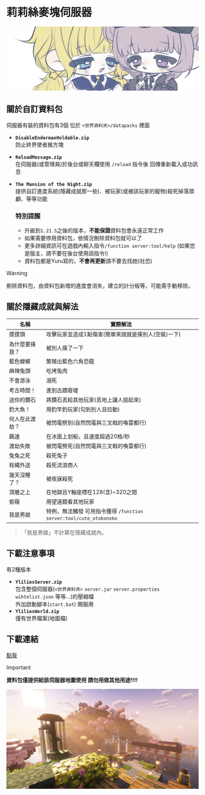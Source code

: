 <!-- 偷看個毛線球 又沒什麼好看的 -->

# 莉莉絲麥塊伺服器
[![ylilies](docs/image1.png)](https://twitter.com/ylili1125v)

## 關於自訂資料包
  伺服器有裝的資料包有3個 位於 ```<世界資料夾>/datapacks``` 裡面
  - **```DisableEndermanHoldable.zip```**<br/>
    防止終界使者搬方塊
  - **```ReloadMessage.zip```**<br/>
    在伺服器(或管理員)於後台或聊天欄使用 ```/reload``` 指令後 回傳重新載入成功訊息
  - **```The Mansion of the Night.zip```**<br/>
    提供自訂進度系統(隱藏成就那一些)、被玩家(或被該玩家的寵物)殺死掉落頭顱、等等功能
	
	### 特別提醒
    * 升級到```1.21.5```之後的版本，**不能保證**資料包會永遠正常工作
    * 如果需要停用資料包，依情況刪除資料包就可以了
    * 更多詳細資訊可在遊戲內輸入指令```/function server:tool/help``` (如果您是服主，請不要在後台使用該指令!)
    * 資料包都是Yuru寫的，**不會再更新**請不要去找她(社恐)

> [!WARNING]
> 刪除資料包，由資料包新增的進度會消失，建立的計分板等，可能需手動移除。

## 關於隱藏成就與解法

| 名稱 | 實際解法 |
|----------|-----------------------------------------|
| 摸摸頭 | 攻擊玩家並造成1點傷害(簡單來說就是揍別人(空裝)一下) |
| 為什麼要揍我？ | 被別人揍了一下 |
| 藍色蠑螈 | 繁殖出藍色六角恐龍 |
| 麻辣兔頭 | 吃烤兔肉 |
| 不會游泳 | 溺死 |
| 考古時間！ | 進到古蹟廢墟 |
| 送你的鑽石 | 將鑽石丟給其他玩家(丟地上讓人撿起來) |
| 釣大魚！ | 用釣竿釣玩家(勾到別人且拉動) |
| 何人在此渡劫？ | 被閃電劈到(自然閃電與三叉戟的喚雷都行) |
| 飆速 | 在冰面上划船，且速度超過20格/秒 |
| 渡劫失敗 | 被閃電劈死(自然閃電與三叉戟的喚雷都行) |
| 兔兔之死 | 殺死兔子 |
| 栓繩外送 | 殺死流浪商人 |
| 幾天沒睡了？ | 被夜寐殺死 |
| 頂層之上 | 在地獄且Y軸座標在128(含)~320之間 |
| 偷窺 | 用望遠鏡看其他玩家 |
| 我是男娘 | 特例，無法觸發 可用指令獲得 ```/function server:tool/cute_otokonoko``` |
> 「我是男娘」不計算在隱藏成就內。

## 下載注意事項
  有2種版本
  - **```YliliesServer.zip```**<br/>
    包含整個伺服器(```<世界資料夾>``` ```server.jar``` ```server.properties``` ```wihtelist.json``` 等等...)的壓縮檔<br/>
    外加啟動腳本(```start.bat```) 開服用
  - **```YliliesWorld.zip```**<br/>
    僅有世界檔案(地圖檔)

## 下載連結
[點我](https://drive.google.com/drive/folders/1QlwCm7AijUDzV8X8_w3bXxEP5j2Y3jCP)
> [!IMPORTANT]
> **資料包僅提供給該伺服器地圖使用 請勿用做其他用途!!!!**

[![image2](docs/image2.png)](https://github.com/NyaYuuru/ylilies-minecraft-server)

